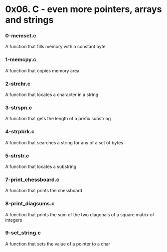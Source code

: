 # 0x06. C - even more pointers, arrays and strings
### 0-memset.c
A function that fills memory with a constant byte
### 1-memcpy.c
A function that copies memory area
### 2-strchr.c
A function that locates a character in a string
### 3-strspn.c
A function that gets the length of a prefix substring
### 4-strpbrk.c
A function that searches a string for any of a set of bytes
### 5-strstr.c
A function that locates a substring
### 7-print_chessboard.c
A function that prints the chessboard
### 8-print_diagsums.c
A function that prints the sum of the two diagonals of a square matrix of integers
### 9-set_string.c
A function that sets the value of a pointer to a char
